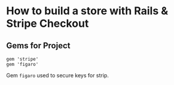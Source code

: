# How to build a store with Rails & Stripe Checkout

## Gems for Project

```
gem 'stripe'
gem 'figaro'
```

Gem `figaro` used to secure keys for strip.
